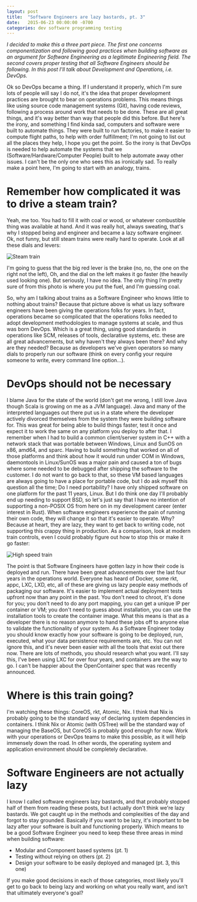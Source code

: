 ```yaml
---
layout: post
title:  "Software Engineers are lazy bastards, pt. 3"
date:   2015-06-23 00:00:00 -0700
categories: dev software programming testing
---
```


*I decided to make this a three part piece. The first one concerns componentization and following good practices when building software as an argument for Software Engineering as a legitimate Engineering field. The second covers proper testing that all Software Engineers should be following. In this post I'll talk about Development and Operations, i.e. DevOps.*

Ok so DevOps became a thing. If I understand it properly, which I'm sure lots of people will say I do not, it's the idea that proper development practices are brought to bear on operations problems. This means things like using source code management systems (Git), having code reviews, following a process around work that needs to be done. These are all great things, and it's way better than way that people did this before. But here's the irony, and something I find kinda sad, computers and software were built to automate things. They were built to run factories, to make it easier to compute flight paths, to help with order fulfillment; I'm not going to list out all the places they help, I hope you get the point. So the irony is that DevOps is needed to help automate the systems that we (Software/Hardware/Computer People) built to help automate away other issues. I can't be the only one who sees this as ironically sad. To really make a point here, I'm going to start with an analogy, trains.

# Remember how complicated it was to drive a steam train?

Yeah, me too. You had to fill it with coal or wood, or whatever combustible thing was available at hand. And it was really hot, always sweating, that's why I stopped being and engineer and became a lazy software engineer. Ok, not funny, but still steam trains were really hard to operate. Look at all these dials and levers:

![Steam train](https://upload.wikimedia.org/wikipedia/commons/c/c5/4017_Backhead_20040426.jpg)

I'm going to guess that the big red lever is the brake (no, no, the one on the right not the left), Oh, and the dial on the left makes it go faster (the heavily used looking one). But seriously, I have no idea. The only thing I'm pretty sure of from this photo is where you put the fuel, and I'm guessing coal.

So, why am I talking about trains as a Software Engineer who knows little to nothing about trains? Because that picture above is what us lazy software engineers have been giving the operations folks for years. In fact, operations became so complicated that the operations folks needed to adopt development methodologies to manage systems at scale, and thus was born DevOps. Which is a great thing, using good standards in operations like SCM, releases of tools, declarative systems, etc. these are all great advancements, but why haven't they always been there? And why are they needed? Because as developers we've given operators so many dials to properly run our software (think on every config your require someone to write, every command line option...).

# DevOps should not be necessary

I blame Java for the state of the world (don't get me wrong, I still love Java though Scala is growing on me as a JVM language). Java and many of the interpreted languages out there put us in a state where the developer actively divorced themselves from the system they were building software for. This was great for being able to build things faster, test it once and expect it to work the same on any platform you deploy to after that. I remember when I had to build a common client/server system in C++ with a network stack that was portable between Windows, Linux and SunOS on x86, amd64, and sparc. Having to build something that worked on all of those platforms and think about how it would run under COM in Windows, daemontools in Linux/SunOS was a major pain and caused a ton of bugs where some needed to be debugged after shipping the software to the customer. I do not want to go back to that, so these VM based languages are always going to have a place for portable code, but I do ask myself this question all the time; Do I need portability? I have only shipped software on one platform for the past 11 years, Linux. But I do think one day I'll probably end up needing to support BSD, so let's just say that I have no intention of supporting a non-POSIX OS from here on in my development career (enter interest in Rust). When software engineers experience the pain of running their own code, they will change it so that it's easier to operate. Why? Because at heart, they are lazy, they want to get back to writing code, not supporting this crappy thing in production. As a comparison, look at modern train controls, even I could probably figure out how to stop this or make it go faster:

![High speed train](http://s.hswstatic.com/gif/diesel-locomotive-controls-2.jpg)

The point is that Software Engineers have gotten lazy in how their code is deployed and run. There have been great advancements over the last four years in the operations world. Everyone has heard of Docker, some rkt, appc, LXC, LXD, etc, all of these are giving us lazy people easy methods of packaging our software. It's easier to implement actual deployment tests upfront now than any point in the past. You don't need to chroot, it's done for you; you don't need to do any port mapping, you can get a unique IP per container or VM; you don't need to guess about installation, you can use the installation tools to create the container image. What this means is that as a developer there is no reason anymore to hand these jobs off to anyone else to validate the functionality of your system. As a Software Engineer today you should know exactly how your software is going to be deployed, run, executed, what your data persistence requirements are, etc. You can not ignore this, and it's never been easier with all the tools that exist out there now. There are lots of methods, you should research what you want. I'll say this, I've been using LXC for over four years, and containers are the way to go. I can't be happier about the OpenContainer spec that was recently announced.

# Where is this train going?

I'm watching these things: CoreOS, rkt, Atomic, Nix. I think that Nix is probably going to be the standard way of declaring system dependencies in containers. I think Nix or Atomic (with OSTree) will be the standard way of managing the BaseOS, but CoreOS is probably good enough for now. Work with your operations or DevOps teams to make this possible, as it will help immensely down the road. In other words, the operating system and application environment should be completely declarative.


# Software Engineers are not actually lazy

I know I called software engineers lazy bastards, and that probably stopped half of them from reading these posts, but I actually don't think we're lazy bastards. We got caught up in the methods and complexities of the day and forgot to stay grounded. Basically if you want to be lazy, it's important to be lazy after your software is built and functioning properly. Which means to be a good Software Engineer you need to keep these three areas in mind when building software:

- Modular and Component based systems (pt. 1)
- Testing without relying on others (pt. 2)
- Design your software to be easily deployed and managed (pt. 3, this one)

If you make good decisions in each of those categories, most likely you'll get to go back to being lazy and working on what you really want, and isn't that ultimately everyone's goal?
